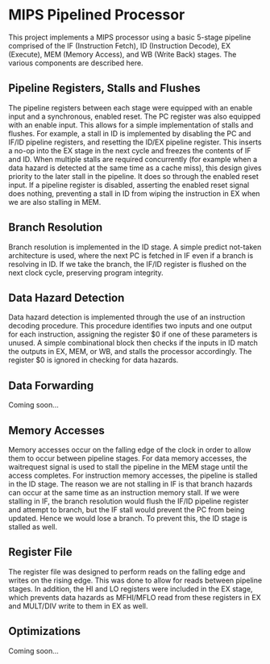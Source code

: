 # MIPS Pipelined Processor

This project implements a MIPS processor using a basic 5-stage pipeline comprised of the IF (Instruction Fetch), ID (Instruction Decode), EX (Execute), MEM (Memory Access), and WB (Write Back) stages. The various components are described here.

## Pipeline Registers, Stalls and Flushes

The pipeline registers between each stage were equipped with an enable input and a synchronous, enabled reset. The PC register was also equipped with an enable input. This allows for a simple implementation of stalls and flushes. For example, a stall in ID is implemented by disabling the PC and IF/ID pipeline registers, and resetting the ID/EX pipeline register. This inserts a no-op into the EX stage in the next cycle and freezes the contents of IF and ID. When multiple stalls are required concurrently (for example when a data hazard is detected at the same time as a cache miss), this design gives priority to the later stall in the pipeline. It does so through the enabled reset input. If a pipeline register is disabled, asserting the enabled reset signal does nothing, preventing a stall in ID from wiping the instruction in EX when we are also stalling in MEM.

## Branch Resolution

Branch resolution is implemented in the ID stage. A simple predict not-taken architecture is used, where the next PC is fetched in IF even if a branch is resolving in ID. If we take the branch, the IF/ID register is flushed on the next clock cycle, preserving program integrity.

## Data Hazard Detection

Data hazard detection is implemented through the use of an instruction decoding procedure. This procedure identifies two inputs and one output for each instruction, assigning the register $0 if one of these parameters is unused. A simple combinational block then checks if the inputs in ID match the outputs in EX, MEM, or WB, and stalls the processor accordingly. The register $0 is ignored in checking for data hazards.

## Data Forwarding

Coming soon...

## Memory Accesses

Memory accesses occur on the falling edge of the clock in order to allow them to occur between pipeline stages. For data memory accesses, the waitrequest signal is used to stall the pipeline in the MEM stage until the access completes. For instruction memory accesses, the pipeline is stalled in the ID stage. The reason we are not stalling in IF is that branch hazards can occur at the same time as an instruction memory stall. If we were stalling in IF, the branch resolution would flush the IF/ID pipeline register and attempt to branch, but the IF stall would prevent the PC from being updated. Hence we would lose a branch. To prevent this, the ID stage is stalled as well.

## Register File

The register file was designed to perform reads on the falling edge and writes on the rising edge. This was done to allow for reads between pipeline stages. In addition, the HI and LO registers were included in the EX stage, which prevents data hazards as MFHI/MFLO read from these registers in EX and MULT/DIV write to them in EX as well.

## Optimizations
Coming soon...
